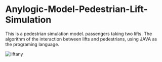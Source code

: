 # Anylogic-Model-Pedestrian-Lift-Simulation
This is a pedestrian simulation model. passengers taking two lifts.
The algorithm of the interaction between lifts and pedestrians, using JAVA as the programing language.

![liftany](https://user-images.githubusercontent.com/60088886/127121992-237449aa-64d5-493a-8377-9a3ecf12d7a4.gif)



